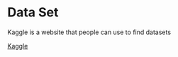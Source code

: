 # Data Set 

Kaggle is a website that people can use to find datasets 

[Kaggle](https://www.kaggle.com)

